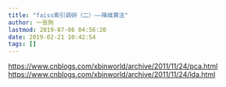 ```yaml
---
title: "faiss索引调研（二）——降维算法"
author: 一张狗
lastmod: 2019-07-06 04:56:20
date: 2019-02-21 10:42:54
tags: []
---
```



https://www.cnblogs.com/xbinworld/archive/2011/11/24/pca.html
https://www.cnblogs.com/xbinworld/archive/2011/11/24/lda.html
